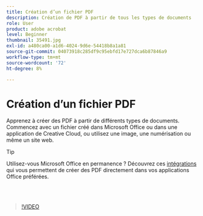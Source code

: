 ```yaml
---
title: Création d’un fichier PDF
description: Création de PDF à partir de tous les types de documents
role: User
product: adobe acrobat
level: Beginner
thumbnail: 35491.jpg
exl-id: a480ca00-a1d6-4024-9d6e-54418b8a1a81
source-git-commit: 04073918c285df9c95ebfd17e727dca6b87846a9
workflow-type: tm+mt
source-wordcount: '72'
ht-degree: 8%

---
```


# Création d’un fichier PDF 

Apprenez à créer des PDF à partir de différents types de documents. Commencez avec un fichier créé dans Microsoft Office ou dans une application de Creative Cloud, ou utilisez une image, une numérisation ou même un site web.

>[!TIP]
>
>Utilisez-vous Microsoft Office en permanence ? Découvrez ces [intégrations](../integrate/integrate-overview.md#microsoft) qui vous permettent de créer des PDF directement dans vos applications Office préférées.

<br> 

>[!VIDEO](https://video.tv.adobe.com/v/35491?hidetitle=true)